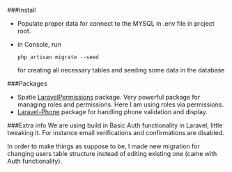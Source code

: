 ###Install
- Populate proper data for connect to the MYSQL in .env file in project root.
- in Console, run 

    ```php artisan migrate --seed```
    
  for creating all necessary tables and seeding some data in the database


###Packages
- Spatie  [LaravelPermissions](https://github.com/spatie/laravel-permission) package. Very powerful package for managing roles and permissions. Here I am using roles via permissions.
- [Laravel-Phone](https://github.com/spatie/laravel-permission) package for handling phone validation and display.

###Extra info
We are using build in Basic Auth functionality in Laravel, little tweaking it.
For instance email verifications and confirmations are disabled.

In order to make things as suppose to be, I made new migration for changing users table structure instead of editing existing one (came with Auth functionality).